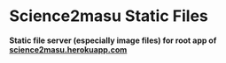 # Science2masu Static Files

**Static file server (especially image files) for root app of [science2masu.herokuapp.com](https://science2masu.herokuapp.com)**